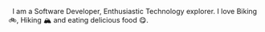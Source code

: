 &nbsp;&nbsp;I am a Software Developer, Enthusiastic Technology explorer. I love Biking 🚲, Hiking 🏔️ and eating delicious food 😋.
